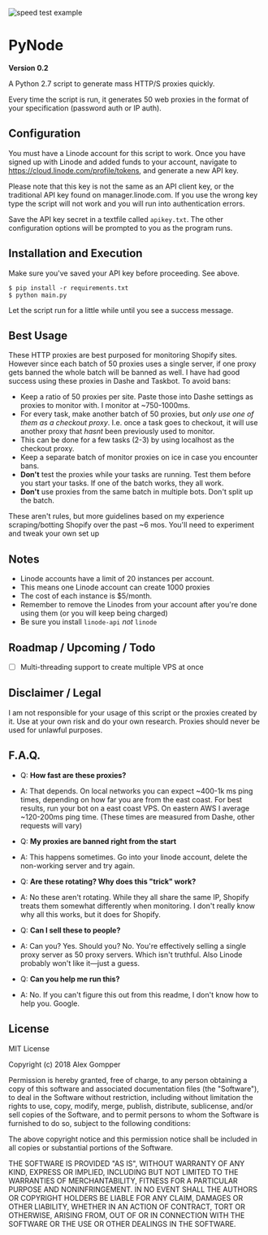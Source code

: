 ![speed test example](https://raw.githubusercontent.com/alxgmpr/PyNode/master/proxy-speed-test.png)

# PyNode
**Version 0.2**
 
A Python 2.7 script to generate mass HTTP/S proxies quickly.

Every time the script is run, it generates 50 web proxies in the format of your specification (password auth or IP auth).

## Configuration

You must have a Linode account for this script to work. Once you have signed up with Linode and 
added funds to your account, navigate to https://cloud.linode.com/profile/tokens, and generate a new API key.

Please note that this key is not the same as an API client key, or the traditional API key found on manager.linode.com.
If you use the wrong key type the script will not work and you will run into authentication errors.

Save the API key secret in a textfile called ```apikey.txt```. The other configuration options will be prompted to you
as the program runs.

## Installation and Execution

Make sure you've saved your API key before proceeding. See above.

```
$ pip install -r requirements.txt
$ python main.py
```

Let the script run for a little while until you see a success message.

## Best Usage

These HTTP proxies are best purposed for monitoring Shopify sites. However since each batch of 50 proxies uses a single
server, if one proxy gets banned the whole batch will be banned as well. I have had good success using these proxies in 
Dashe and Taskbot. To avoid bans:

* Keep a ratio of 50 proxies per site. Paste those into Dashe settings as proxies to monitor with. I monitor at ~750-1000ms.
* For every task, make another batch of 50 proxies, but *only use one of them as a checkout proxy*. I.e. once a task goes
to checkout, it will use another proxy that *hasnt* been previously used to monitor.
* This can be done for a few tasks (2-3) by using localhost as the checkout proxy.
* Keep a separate batch of monitor proxies on ice in case you encounter bans.
* **Don't** test the proxies while your tasks are running. Test them before you start your tasks. If one of the batch works,
they all work.
* **Don't** use proxies from the same batch in multiple bots. Don't split up the batch.

These aren't rules, but more guidelines based on my experience scraping/botting Shopify over the past ~6 mos. You'll need
to experiment and tweak your own set up

## Notes

* Linode accounts have a limit of 20 instances per account. 
* This means one Linode account can create 1000 proxies
* The cost of each instance is $5/month.
* Remember to remove the Linodes from your account after you're done using them (or you will keep being charged)
* Be sure you install `linode-api` *not* `linode`

## Roadmap / Upcoming / Todo

- [ ] Multi-threading support to create multiple VPS at once

## Disclaimer / Legal

I am not responsible for your usage of this script or the proxies created by it. Use at your own risk and do your own research. Proxies should never 
be used for unlawful purposes.

## F.A.Q.

* Q: **How fast are these proxies?**
* A: That depends. On local networks you can expect ~400-1k ms ping times, depending on how far you are from the east coast.
For best results, run your bot on a east coast VPS. On eastern AWS I average ~120-200ms ping time. (These times are measured from Dashe, other requests will vary)

* Q: **My proxies are banned right from the start**
* A: This happens sometimes. Go into your linode account, delete the non-working server and try again.


* Q: **Are these rotating? Why does this "trick" work?**
* A: No these aren't rotating. While they all share the same IP, Shopify treats them somewhat differently when monitoring.
I don't really know why all this works, but it does for Shopify.


* Q: **Can I sell these to people?**
* A: Can you? Yes. Should you? No. You're effectively selling a single proxy server as 50 proxy servers. Which isn't truthful.
Also Linode probably won't like it—just a guess.


* Q: **Can you help me run this?**
* A: No. If you can't figure this out from this readme, I don't know how to help you. Google. 

## License

MIT License

Copyright (c) 2018 Alex Gompper

Permission is hereby granted, free of charge, to any person obtaining a copy
of this software and associated documentation files (the "Software"), to deal
in the Software without restriction, including without limitation the rights
to use, copy, modify, merge, publish, distribute, sublicense, and/or sell
copies of the Software, and to permit persons to whom the Software is
furnished to do so, subject to the following conditions:

The above copyright notice and this permission notice shall be included in all
copies or substantial portions of the Software.

THE SOFTWARE IS PROVIDED "AS IS", WITHOUT WARRANTY OF ANY KIND, EXPRESS OR
IMPLIED, INCLUDING BUT NOT LIMITED TO THE WARRANTIES OF MERCHANTABILITY,
FITNESS FOR A PARTICULAR PURPOSE AND NONINFRINGEMENT. IN NO EVENT SHALL THE
AUTHORS OR COPYRIGHT HOLDERS BE LIABLE FOR ANY CLAIM, DAMAGES OR OTHER
LIABILITY, WHETHER IN AN ACTION OF CONTRACT, TORT OR OTHERWISE, ARISING FROM,
OUT OF OR IN CONNECTION WITH THE SOFTWARE OR THE USE OR OTHER DEALINGS IN THE
SOFTWARE.
